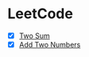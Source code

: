 # LeetCode

- [x] [Two Sum](./two_sum.md#Two-Sum)
- [x] [Add Two Numbers](./add_two_numbers#Add-Two-Numbers)
